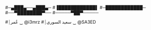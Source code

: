 #─▄███▄──▄███▄─
#▐████████████▌
#─████████████─
#──▀████████▀──
#─────▀██▀─────


#┊عُمر ‿ @i3mrz
#┊سعيد السوري ‿ @SA3ED
